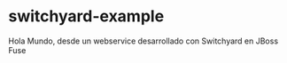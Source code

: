 switchyard-example
==================

Hola Mundo, desde un webservice desarrollado con Switchyard en JBoss Fuse
